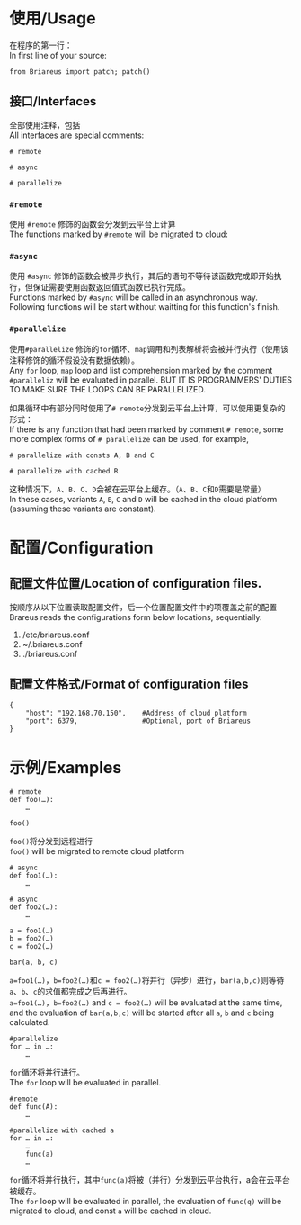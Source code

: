 # 使用/Usage

在程序的第一行：   
In first line of your source:

    from Briareus import patch; patch()
    
## 接口/Interfaces

全部使用注释，包括   
All interfaces are special comments:

    # remote
    
    # async
    
    # parallelize
    
### `#remote`

使用 `#remote` 修饰的函数会分发到云平台上计算   
The functions marked by `#remote` will be migrated to cloud:

### `#async`

使用 `#async` 修饰的函数会被异步执行，其后的语句不等待该函数完成即开始执行，但保证需要使用函数返回值式函数已执行完成。   
Functions marked by `#async` will be called in an asynchronous way. Following functions will be start without waitting for this function's finish.

### `#parallelize`

使用`#parallelize` 修饰的`for`循环、`map`调用和列表解析将会被并行执行（使用该注释修饰的循环假设没有数据依赖）。      
Any `for` loop, `map` loop and list comprehension marked by the comment `#paralleliz` will be evaluated in parallel. BUT IT IS PROGRAMMERS' DUTIES TO MAKE SURE THE LOOPS CAN BE PARALLELIZED.
    
如果循环中有部分同时使用了`# remote`分发到云平台上计算，可以使用更复杂的形式：     
If there is any function that had been marked by comment `# remote`, some more complex forms of `# parallelize` can be used, for example,

    # parallelize with consts A, B and C
    
    # parallelize with cached R
    
这种情况下，`A`、`B`、`C`、`D`会被在云平台上缓存。（`A`、`B`、`C`和`D`需要是常量）      
In these cases, variants `A`, `B`, `C` and `D` will be cached in the cloud platform (assuming these variants are constant).

# 配置/Configuration

## 配置文件位置/Location of configuration files.

按顺序从以下位置读取配置文件，后一个位置配置文件中的项覆盖之前的配置      
Brareus reads the configurations form below locations, sequentially.

1. /etc/briareus.conf
2. ~/.briareus.conf
3. ./briareus.conf
    
 
## 配置文件格式/Format of configuration files

    {
        "host": "192.168.70.150",    #Address of cloud platform
        "port": 6379,                #Optional, port of Briareus
    }
    
# 示例/Examples

    # remote
    def foo(…):
        …
        
    foo()
    
`foo()`将分发到远程进行      
`foo()` will be migrated to remote cloud platform

    # async
    def foo1(…):
        …
        
    # async
    def foo2(…):
        …
        
    a = foo1(…)
    b = foo2(…)
    c = foo2(…)
    
    bar(a, b, c)
    
`a=foo1(…)`，`b=foo2(…)`和`c = foo2(…)`将并行（异步）进行，`bar(a,b,c)`则等待`a`、`b`、`c`的求值都完成之后再进行。      
`a=foo1(…)`，`b=foo2(…)` and `c = foo2(…)` will be evaluated at the same time, and the evaluation of `bar(a,b,c)` will be started after all `a`, `b` and `c` being calculated.
    
    #parallelize
    for … in …:
        …
    
`for`循环将并行进行。      
The `for` loop will be evaluated in parallel.

    #remote
    def func(A):
        …
        
    #parallelize with cached a
    for … in …:
        …
        func(a)
        …
        
`for`循环将并行执行，其中`func(a)`将被（并行）分发到云平台执行，a会在云平台被缓存。      
The `for` loop will be evaluated in parallel, the evaluation of `func(q)` will be migrated to cloud, and const `a` will be cached in cloud.


    
